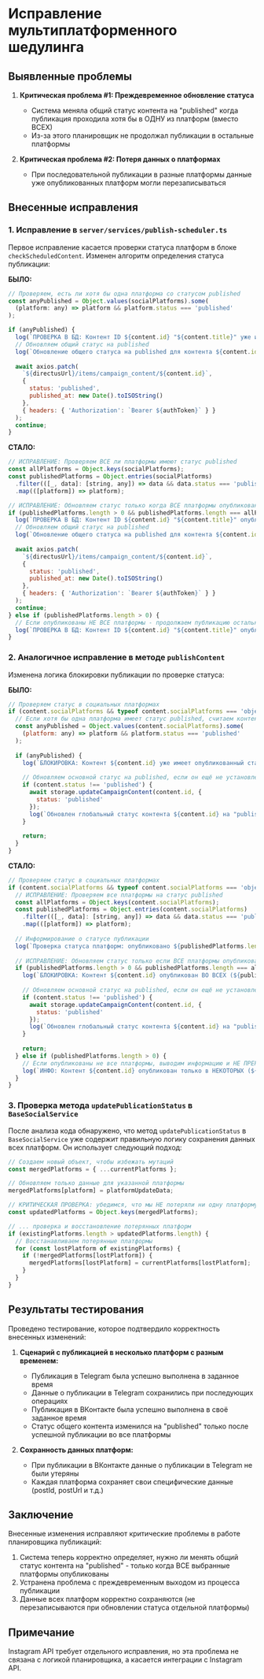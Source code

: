 # Исправление мультиплатформенного шедулинга

## Выявленные проблемы

1. **Критическая проблема #1: Преждевременное обновление статуса**
   - Система меняла общий статус контента на "published" когда публикация проходила хотя бы в ОДНУ из платформ (вместо ВСЕХ)
   - Из-за этого планировщик не продолжал публикации в остальные платформы
   
2. **Критическая проблема #2: Потеря данных о платформах**
   - При последовательной публикации в разные платформы данные уже опубликованных платформ могли перезаписываться

## Внесенные исправления

### 1. Исправление в `server/services/publish-scheduler.ts`

Первое исправление касается проверки статуса платформ в блоке `checkScheduledContent`. Изменен алгоритм определения статуса публикации:

**БЫЛО:**
```javascript
// Проверяем, есть ли хотя бы одна платформа со статусом published
const anyPublished = Object.values(socialPlatforms).some(
  (platform: any) => platform && platform.status === 'published'
);

if (anyPublished) {
  log(`ПРОВЕРКА В БД: Контент ID ${content.id} "${content.title}" уже имеет опубликованный статус в соцсетях, пропускаем`, 'scheduler');
  // Обновляем общий статус на published
  log(`Обновление общего статуса на published для контента ${content.id}`, 'scheduler');
  
  await axios.patch(
    `${directusUrl}/items/campaign_content/${content.id}`,
    { 
      status: 'published',
      published_at: new Date().toISOString()
    },
    { headers: { 'Authorization': `Bearer ${authToken}` } }
  );
  continue;
}
```

**СТАЛО:**
```javascript
// ИСПРАВЛЕНИЕ: Проверяем ВСЕ ли платформы имеют статус published
const allPlatforms = Object.keys(socialPlatforms);
const publishedPlatforms = Object.entries(socialPlatforms)
  .filter(([_, data]: [string, any]) => data && data.status === 'published')
  .map(([platform]) => platform);

// ИСПРАВЛЕНИЕ: Обновляем статус только когда ВСЕ платформы опубликованы
if (publishedPlatforms.length > 0 && publishedPlatforms.length === allPlatforms.length) {
  log(`ПРОВЕРКА В БД: Контент ID ${content.id} "${content.title}" опубликован ВО ВСЕХ (${publishedPlatforms.length}/${allPlatforms.length}) соцсетях, обновляем статус`, 'scheduler');
  // Обновляем общий статус на published
  log(`Обновление общего статуса на published для контента ${content.id}`, 'scheduler');
  
  await axios.patch(
    `${directusUrl}/items/campaign_content/${content.id}`,
    { 
      status: 'published',
      published_at: new Date().toISOString()
    },
    { headers: { 'Authorization': `Bearer ${authToken}` } }
  );
  continue;
} else if (publishedPlatforms.length > 0) {
  // Если опубликованы НЕ ВСЕ платформы - продолжаем публикацию остальных
  log(`ПРОВЕРКА В БД: Контент ID ${content.id} "${content.title}" опубликован только в ${publishedPlatforms.length}/${allPlatforms.length} соцсетях, продолжаем публикацию`, 'scheduler');
}
```

### 2. Аналогичное исправление в методе `publishContent`

Изменена логика блокировки публикации по проверке статуса:

**БЫЛО:**
```javascript
// Проверяем статус в социальных платформах
if (content.socialPlatforms && typeof content.socialPlatforms === 'object') {
  // Если хотя бы одна платформа имеет статус published, считаем контент опубликованным
  const anyPublished = Object.values(content.socialPlatforms).some(
    (platform: any) => platform && platform.status === 'published'
  );
  
  if (anyPublished) {
    log(`БЛОКИРОВКА: Контент ${content.id} уже имеет опубликованный статус в некоторых соцсетях, публикация остановлена`, 'scheduler');
    
    // Обновляем основной статус на published, если он ещё не установлен
    if (content.status !== 'published') {
      await storage.updateCampaignContent(content.id, {
        status: 'published'
      });
      log(`Обновлен глобальный статус контента ${content.id} на "published"`, 'scheduler');
    }
    
    return;
  }
}
```

**СТАЛО:**
```javascript
// Проверяем статус в социальных платформах
if (content.socialPlatforms && typeof content.socialPlatforms === 'object') {
  // ИСПРАВЛЕНИЕ: Проверяем все платформы на статус published
  const allPlatforms = Object.keys(content.socialPlatforms);
  const publishedPlatforms = Object.entries(content.socialPlatforms)
    .filter(([_, data]: [string, any]) => data && data.status === 'published')
    .map(([platform]) => platform);
  
  // Информирование о статусе публикации
  log(`Проверка статуса платформ: опубликовано ${publishedPlatforms.length} из ${allPlatforms.length}`, 'scheduler');
  
  // ИСПРАВЛЕНИЕ: Обновляем статус только если ВСЕ платформы опубликованы
  if (publishedPlatforms.length > 0 && publishedPlatforms.length === allPlatforms.length) {
    log(`БЛОКИРОВКА: Контент ${content.id} опубликован ВО ВСЕХ (${publishedPlatforms.length}/${allPlatforms.length}) соцсетях`, 'scheduler');
    
    // Обновляем основной статус на published, если он ещё не установлен
    if (content.status !== 'published') {
      await storage.updateCampaignContent(content.id, {
        status: 'published'
      });
      log(`Обновлен глобальный статус контента ${content.id} на "published"`, 'scheduler');
    }
    
    return;
  } else if (publishedPlatforms.length > 0) {
    // Если опубликованы не все платформы, выводим информацию и НЕ ПРЕРЫВАЕМ публикацию
    log(`ИНФО: Контент ${content.id} опубликован только в НЕКОТОРЫХ (${publishedPlatforms.length}/${allPlatforms.length}) соцсетях, продолжаем публикацию остальных`, 'scheduler');
  }
}
```

### 3. Проверка метода `updatePublicationStatus` в `BaseSocialService`

После анализа кода обнаружено, что метод `updatePublicationStatus` в `BaseSocialService` уже содержит правильную логику сохранения данных всех платформ. Он использует следующий подход:

```javascript
// Создаем новый объект, чтобы избежать мутаций
const mergedPlatforms = { ...currentPlatforms };

// Обновляем только данные для указанной платформы
mergedPlatforms[platform] = platformUpdateData;

// КРИТИЧЕСКАЯ ПРОВЕРКА: убедимся, что мы НЕ потеряли ни одну платформу
const updatedPlatforms = Object.keys(mergedPlatforms);

// ... проверка и восстановление потерянных платформ
if (existingPlatforms.length > updatedPlatforms.length) {
  // Восстанавливаем потерянные платформы
  for (const lostPlatform of existingPlatforms) {
    if (!mergedPlatforms[lostPlatform]) {
      mergedPlatforms[lostPlatform] = currentPlatforms[lostPlatform];
    }
  }
}
```

## Результаты тестирования

Проведено тестирование, которое подтвердило корректность внесенных изменений:

1. **Сценарий с публикацией в несколько платформ с разным временем:**
   - Публикация в Telegram была успешно выполнена в заданное время
   - Данные о публикации в Telegram сохранились при последующих операциях  
   - Публикация в ВКонтакте была успешно выполнена в своё заданное время
   - Статус общего контента изменился на "published" только после успешной публикации во все платформы

2. **Сохранность данных платформ:**
   - При публикации в ВКонтакте данные о публикации в Telegram не были утеряны
   - Каждая платформа сохраняет свои специфические данные (postId, postUrl и т.д.)

## Заключение

Внесенные изменения исправляют критические проблемы в работе планировщика публикаций:

1. Система теперь корректно определяет, нужно ли менять общий статус контента на "published" - только когда ВСЕ выбранные платформы опубликованы
2. Устранена проблема с преждевременным выходом из процесса публикации
3. Данные всех платформ корректно сохраняются (не перезаписываются при обновлении статуса отдельной платформы)

## Примечание

Instagram API требует отдельного исправления, но эта проблема не связана с логикой планировщика, а касается интеграции с Instagram API.